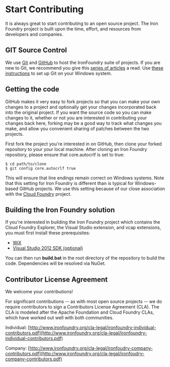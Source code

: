 # Start Contributing

It is always great to start contributing to an open source project. The Iron Foundry project is built upon the time, effort, and resources from developers and companies. 

## GIT Source Control
We use [Git](http://git-scm.com) and [GitHub](http://github.com/ironfoundry) to host the IronFoundry suite of projects. If you are new to Git, we recommend you give this [series of articles](http://www.lostechies.com/blogs/jason_meridth/archive/2009/06/01/git-for-windows-developers-git-series-part-1.aspx) a read.  Use [these instructions](http://help.github.com/win-set-up-git/) to set up Git on your Windows system.

## Getting the code
GitHub makes it very easy to fork projects so that you can make your own changes to a project and optionally get your changes incorporated back into the original project. If you want the source code so you can make changes to it, whether or not you are interested in contributing your changes back here, forking may be a good way to track what changes you make, and allow you convenient sharing of patches between the two projects.

First fork the project you're interested in on GitHub, then clone your forked repository to your your local machine.  After cloning an Iron Foundry repository, please ensure that core.autocrlf is set to true:

```
$ cd path/to/clone
$ git config core.autocrlf true
```

This will ensure that line endings remain correct on Windows systems.  Note that this setting for Iron Foundry is different than is typical for Windows-based GitHub projects.  We use this setting because of our close association with the [Cloud Foundry](https://github.com/CloudFoundry) project.

## Building the Iron Foundry solution
If you're interested in building the Iron Foundry project which contains the Cloud Foundry Explorer, the Visual Studio extension, and vcap extensions, you must first install these prerequisites:

* [WiX](http://wixtoolset.org/)
* [Visual Studio 2012 SDK (optional)](http://www.microsoft.com/en-us/download/details.aspx?id=30668)

You can then run **build.bat** in the root directory of the repository to build the code.  Dependencies will be resolved via NuGet.

## Contributor License Agreement
We welcome your contributions!

For significant contributions --  as with most open source projects -- we do require contributors to sign a Contributors License Agreement (CLA). The CLA is modeled after the Apache Foundation and Cloud Foundry CLAs, which have worked out well with both communities. 

Individual: [http://www.ironfoundry.org/cla-legal/ironfoundry-individual-contributors.pdf](http://www.ironfoundry.org/cla-legal/ironfoundry-individual-contributors.pdf)

Company: [http://www.ironfoundry.org/cla-legal/ironfoudry-company-contributors.pdf](http://www.ironfoundry.org/cla-legal/ironfoudry-company-contributors.pdf)
